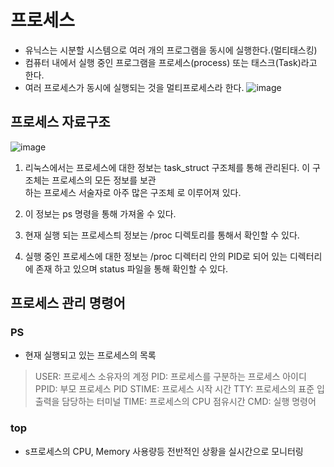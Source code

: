 # 프로세스
- 유닉스는 시분할 시스템으로 여러 개의 프로그램을 동시에 실행한다.(멀티태스킹)
- 컴퓨터 내에서 실행 중인 프로그램을 프로세스(process) 또는 태스크(Task)라고 한다.
- 여러 프로세스가 동시에 실행되는 것을 멀티프로세스라 한다.
![image](https://velog.velcdn.com/images/myway00/post/7085480a-8ec8-4ef1-afee-514b1d4ad568/image.png)

## 프로세스 자료구조 
![image](https://velog.velcdn.com/images/myway00/post/9bc6bb43-7a00-466b-88b4-eb9de92db6cb/image.png)

1. 리눅스에서는 프로세스에 대한 정보는 task_struct 구조체를 통해 관리된다.  이 구조체는 프로세스의 모든 정보를 보관   
    하는 프로세스 서술자로 아주 많은 구조체 로 이루어져 있다.

2. 이 정보는 ps 명령을 통해 가져올 수 있다.

3. 현재 실행 되는 프로세스틔 정보는 /proc 디렉토리를 통해서 확인할 수 있다.

4. 실행 중인 프로세스에 대한 정보는 /proc 디렉터리 안의 PID로 되어 있는 디렉터리에 존재 하고 있으며 status 파일을 통해 확인할 수 있다.

## 프로세스 관리 명령어

### PS
- 현재 실행되고 있는 프로세스의 목록  
> USER: 프로세스 소유자의 계정   PID: 프로세스를 구분하는 프로세스 아이디   PPID:  부모 프로세스 PID
STIME: 프로세스 시작 시간   TTY: 프로세스의 표준 입출력을 담당하는 터미널  TIME: 프로세스의 CPU 점유시간
CMD: 실행 명령어    

### top
- s프로세스의 CPU, Memory 사용량등 전반적인 상황을 실시간으로 모니터링
